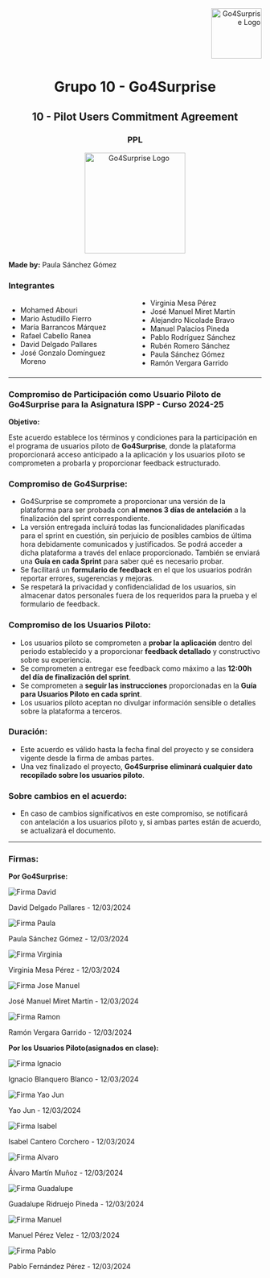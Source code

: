 <div align="right">
    <img src="../logo_US.png" alt="Go4Surprise Logo" width="100">
</div>
<div align="center">

# Grupo 10 - Go4Surprise

## 10 - Pilot Users Commitment Agreement

### PPL

<img src="../logo_Go4Surprise.png" alt="Go4Surprise Logo" width="200">

</div>

**Made by:** Paula Sánchez Gómez

### Integrantes
<div style="columns: 2; -webkit-columns: 2; -moz-columns: 2;">

- Mohamed Abouri  
- Mario Astudillo Fierro  
- María Barrancos Márquez  
- Rafael Cabello Ranea   
- David Delgado Pallares  
- José Gonzalo Domínguez Moreno  
- Virginia Mesa Pérez  
- José Manuel Miret Martín  
- Alejandro Nicolade Bravo  
- Manuel Palacios Pineda  
- Pablo Rodríguez Sánchez  
- Rubén Romero Sánchez  
- Paula Sánchez Gómez  
- Ramón Vergara Garrido  

</div>

---

### **Compromiso de Participación como Usuario Piloto de Go4Surprise para la Asignatura ISPP - Curso 2024-25**

**Objetivo:**

Este acuerdo establece los términos y condiciones para la participación en el programa de usuarios piloto de **Go4Surprise**, donde la plataforma proporcionará acceso anticipado a la aplicación y los usuarios piloto se comprometen a probarla y proporcionar feedback estructurado.

### **Compromiso de Go4Surprise**:

- Go4Surprise se compromete a proporcionar una versión de la plataforma para ser probada con **al menos 3 días de antelación** a la finalización del sprint correspondiente.
- La versión entregada incluirá todas las funcionalidades planificadas para el sprint en cuestión, sin perjuicio de posibles cambios de última hora debidamente comunicados y justificados. Se podrá acceder a dicha plataforma a través del enlace proporcionado. También se enviará una **Guía en cada Sprint** para saber qué es necesario probar.
- Se facilitará un **formulario de feedback** en el que los usuarios podrán reportar errores, sugerencias y mejoras.
- Se respetará la privacidad y confidencialidad de los usuarios, sin almacenar datos personales fuera de los requeridos para la prueba y el formulario de feedback.

### **Compromiso de los Usuarios Piloto**:

- Los usuarios piloto se comprometen a **probar la aplicación** dentro del periodo establecido y a proporcionar **feedback detallado** y constructivo sobre su experiencia.
- Se comprometen a entregar ese feedback como máximo a las **12:00h del día de finalización del sprint**.
- Se comprometen a **seguir las instrucciones** proporcionadas en la **Guía para Usuarios Piloto en cada sprint**.
- Los usuarios piloto aceptan no divulgar información sensible o detalles sobre la plataforma a terceros.

### **Duración**:

- Este acuerdo es válido hasta la fecha final del proyecto y se considera vigente desde la firma de ambas partes.
- Una vez finalizado el proyecto, **Go4Surprise eliminará cualquier dato recopilado sobre los usuarios piloto**.

### **Sobre cambios en el acuerdo**:

- En caso de cambios significativos en este compromiso, se notificará con antelación a los usuarios piloto y, si ambas partes están de acuerdo, se actualizará el documento.

---

### **Firmas:**

**Por Go4Surprise:** 

![Firma David](firmas/firmaDavidDelgado.png)

David Delgado Pallares - 12/03/2024

![Firma Paula](firmas/firmaPaulaSanchez.jpg)

Paula Sánchez Gómez - 12/03/2024

![Firma Virginia](firmas/firmaVirginiaMesa.png)

Virginia Mesa Pérez - 12/03/2024

![Firma Jose Manuel](firmas/firmaJoseManuel.png)

José Manuel Miret Martín - 12/03/2024

![Firma Ramon](firmas/firmaRamon.png)

Ramón Vergara Garrido  - 12/03/2024

**Por los Usuarios Piloto(asignados en clase):**  

![Firma Ignacio](firmas/firmaIgnacioBlanquero.jpg)

Ignacio Blanquero Blanco - 12/03/2024

![Firma Yao Jun](firmas/firmaYaoJun.jpg)

Yao Jun - 12/03/2024

![Firma Isabel](firmas/firmaIsabel.jpg)

Isabel Cantero Corchero - 12/03/2024

![Firma Alvaro](firmas/firmaAlvaroMartin.jpg)

Álvaro Martín Muñoz - 12/03/2024

![Firma Guadalupe](firmas/firmaGuadalupe.jpg)

Guadalupe Ridruejo Pineda - 12/03/2024

![Firma Manuel](firmas/firmaManuel.jpg)

Manuel Pérez Velez - 12/03/2024

![Firma Pablo](firmas/firmaPablo.jpg)

Pablo Fernández Pérez - 12/03/2024